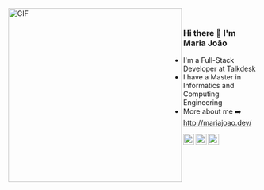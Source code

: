 <img align="left" alt="GIF" height="350px" src="https://media.giphy.com/media/3ohhwgUA9FR4ktST4c/giphy.gif" />

<br />

###  Hi there 👋 I'm Maria João
- I'm a Full-Stack Developer at Talkdesk
- I have a Master in Informatics and Computing Engineering
- More about me ➡️  http://mariajoao.dev/ 
<!-- - A Computer Engineering Undergraduate Student. 
- Currently working on some of my cool side projects based on Web Development and Machine Learning.
- I'm currently looking for opportunities. I love to learn and contribute in any and every possible way.--> 

<a href="https://twitter.com/mariajoomirapa2?lang=en">
  <img align="left" alt="Ajay's Twitter" width="22px" src="https://cdn.jsdelivr.net/npm/simple-icons@v3/icons/twitter.svg" />
</a>
<a href="https://www.linkedin.com/in/maria-joao-mira-paulo/">
  <img align="left" alt="Ajay's Linkdein" width="22px" src="https://cdn.jsdelivr.net/npm/simple-icons@v3/icons/linkedin.svg" />
</a>
<a href="https://github.com/MariaJoaoMiraPaulo">
  <img align="left" alt="Ajay's Github" width="22px" src="https://cdn.jsdelivr.net/npm/simple-icons@v3/icons/github.svg" />
</a>
